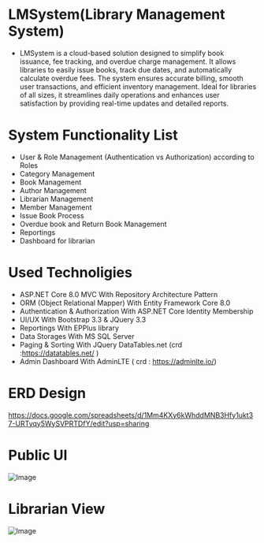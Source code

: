 # LMSystem(Library Management System)
- LMSystem is a cloud-based solution designed to simplify book issuance, fee tracking, and overdue charge management. It allows libraries to easily issue books, track due dates, and automatically calculate overdue fees. The system ensures accurate billing, smooth user transactions, and efficient inventory management. Ideal for libraries of all sizes, it streamlines daily operations and enhances user satisfaction by providing real-time updates and detailed reports.
# System Functionality List
- User & Role Management (Authentication vs Authorization) according to Roles
- Category Management
- Book Management 
- Author Management
- Librarian Management
- Member Management
- Issue Book Process 
- Overdue book and Return Book Management
- Reportings
- Dashboard for librarian
# Used Technoligies
- ASP.NET Core 8.0 MVC With Repository Architecture Pattern 
- ORM (Object Relational Mapper) With Entity Framework Core 8.0
- Authentication & Authorization With ASP.NET Core Identity Membership 
- UI/UX With Bootstrap 3.3 & JQuery 3.3
- Reportings With EPPlus library  
- Data Storages With MS SQL Server 
- Paging & Sorting With JQuery DataTables.net (crd :https://datatables.net/ )
- Admin Dashboard With AdminLTE ( crd : https://adminlte.io/)
# ERD Design 
https://docs.google.com/spreadsheets/d/1Mm4KXy6kWhddMNB3Hfy1ukt37-URTyqy5WySVPRTDfY/edit?usp=sharing
# Public UI
![Image](https://github.com/user-attachments/assets/a6b91b84-fe46-40bd-984e-456d70ef417d)
# Librarian View
![Image](https://github.com/user-attachments/assets/7b37e44d-70a1-4c5c-b512-238f4ff04e2d)
